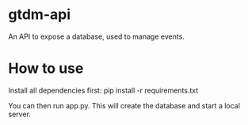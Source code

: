 # gtdm-api
An API to expose a database, used to manage events.

# How to use
Install all dependencies first:
    pip install -r requirements.txt

You can then run app.py. This will create the database and start a local server.
